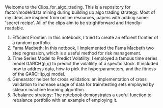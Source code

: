 Welcome to the Clips_for_algo_trading. This is a repository for factor/model/data mining during building up algo trading strategy. Most of my ideas are inspired from online resources, papers with adding some 'secret recipe'. All of the clips aim to be strightforward and friendly-readable. 
1. Efficient Frontier:  In this notebook, I tried to create an effcient frontier of a random portfolio.
2. Fama Macbeth: In this notbook, I implemented the Fama Macbeth two step regression, which is a useful method for risk management.
3. Time Series Model to Predict Volatility: I employed a famous time series model GARCH(p,q) to predict the volatility of a specfic stock. It included how to address data, how to pick the hyperparameters, and the fitness of the GARCH(p,q) model.
4. Genearator helper for cross validation: an implementation of cross vaildation to increase usage of data for train/testing sets employed by sklearn machine learning algorithm.
5. Rebalance strategy: The notebook demonstrates a useful function to rebalance portfolio with an example of employing it.
